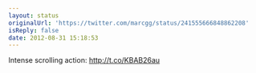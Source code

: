 ```yaml
---
layout: status
originalUrl: 'https://twitter.com/marcgg/status/241555666848862208'
isReply: false
date: 2012-08-31 15:18:53
---
```


Intense scrolling action: http://t.co/KBAB26au
